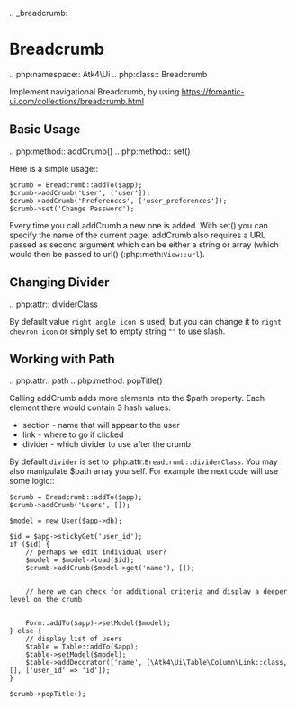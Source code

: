 .. _breadcrumb:

# Breadcrumb

.. php:namespace:: Atk4\Ui
.. php:class:: Breadcrumb

Implement navigational Breadcrumb, by using https://fomantic-ui.com/collections/breadcrumb.html

## Basic Usage

.. php:method:: addCrumb()
.. php:method:: set()

Here is a simple usage::

```
$crumb = Breadcrumb::addTo($app);
$crumb->addCrumb('User', ['user']);
$crumb->addCrumb('Preferences', ['user_preferences']);
$crumb->set('Change Password');
```

Every time you call addCrumb a new one is added. With set() you can specify the name of the current page.
addCrumb also requires a URL passed as second argument which can be either a string or array (which would then
be passed to url() (:php:meth:`View::url`).

## Changing Divider

.. php:attr:: dividerClass

By default value `right angle icon` is used, but you can change it to `right chevron icon` or simply set to empty string `""`
to use slash.

## Working with Path

.. php:attr:: path
.. php:method: popTitle()

Calling addCrumb adds more elements into the $path property. Each element there would contain 3 hash values:

 - section - name that will appear to the user
 - link - where to go if clicked
 - divider - which divider to use after the crumb

By default `divider` is set to :php:attr:`Breadcrumb::dividerClass`. You may also manipulate $path array yourself.
For example the next code will use some logic::

```
$crumb = Breadcrumb::addTo($app);
$crumb->addCrumb('Users', []);

$model = new User($app->db);

$id = $app->stickyGet('user_id');
if ($id) {
    // perhaps we edit individual user?
    $model = $model->load($id);
    $crumb->addCrumb($model->get('name'), []);


    // here we can check for additional criteria and display a deeper level on the crumb


    Form::addTo($app)->setModel($model);
} else {
    // display list of users
    $table = Table::addTo($app);
    $table->setModel($model);
    $table->addDecorator(['name', [\Atk4\Ui\Table\Column\Link::class, [], ['user_id' => 'id']);
}

$crumb->popTitle();
```


